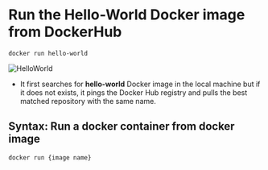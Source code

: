 # Run the Hello-World Docker image from DockerHub

```
docker run hello-world
```

![HelloWorld](img/1HelloWorld.png)

* It first searches for **hello-world** Docker image in the local machine but if it does not exists, it pings the Docker Hub registry and pulls the best matched repository with the same name.

## Syntax: Run a docker container from docker image

```
docker run {image name}
```
